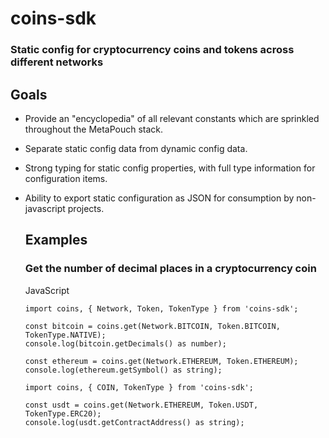 # coins-sdk

### Static config for cryptocurrency coins and tokens across different networks

## Goals
- Provide an "encyclopedia" of all relevant constants which are sprinkled throughout the MetaPouch stack.
- Separate static config data from dynamic config data.
- Strong typing for static config properties, with full type information for configuration items.
- Ability to export static configuration as JSON for consumption by non-javascript projects.

  ## Examples
  ### Get the number of decimal places in a cryptocurrency coin

  JavaScript
  ```
  import coins, { Network, Token, TokenType } from 'coins-sdk';

  const bitcoin = coins.get(Network.BITCOIN, Token.BITCOIN, TokenType.NATIVE);
  console.log(bitcoin.getDecimals() as number);

  const ethereum = coins.get(Network.ETHEREUM, Token.ETHEREUM);
  console.log(ethereum.getSymbol() as string);
  ```

  ```
  import coins, { COIN, TokenType } from 'coins-sdk';

  const usdt = coins.get(Network.ETHEREUM, Token.USDT, TokenType.ERC20);
  console.log(usdt.getContractAddress() as string);
  ```
